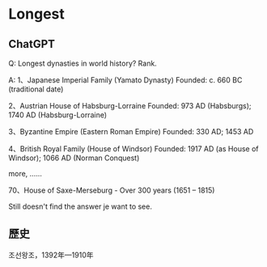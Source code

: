 # Longest

## ChatGPT

Q: Longest dynasties in world history? Rank.

A: 
1、Japanese Imperial Family (Yamato Dynasty)
    Founded: c. 660 BC (traditional date)

2、Austrian House of Habsburg-Lorraine
    Founded: 973 AD (Habsburgs); 1740 AD (Habsburg-Lorraine)

3、Byzantine Empire (Eastern Roman Empire)
    Founded: 330 AD; 1453 AD

4、British Royal Family (House of Windsor)
    Founded: 1917 AD (as House of Windsor); 1066 AD (Norman Conquest)

more, ......

70、House of Saxe-Merseburg - Over 300 years (1651 – 1815)

Still doesn't find the answer je want to see.

## 歷史

조선왕조，1392年—1910年